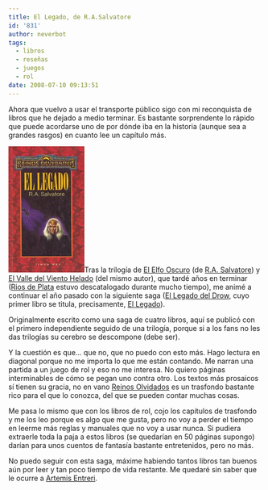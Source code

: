 ```yaml
---
title: El Legado, de R.A.Salvatore
id: '831'
author: neverbot
tags:
  - libros
  - reseñas
  - juegos
  - rol
date: 2008-07-10 09:13:51
---
```


Ahora que vuelvo a usar el transporte público sigo con mi reconquista de libros que he dejado a medio terminar. Es bastante sorprendente lo rápido que puede acordarse uno de por dónde iba en la historia (aunque sea a grandes rasgos) en cuanto lee un capítulo más.

![El Legado - R.A.Salvatore](./el-legado-de-rasalvatore/el_legado_-_salvatore.jpg "El Legado - R.A.Salvatore")Tras la trilogía de [El Elfo Oscuro](http://en.wikipedia.org/wiki/The_Dark_Elf_Trilogy) (de [R.A. Salvatore](http://en.wikipedia.org/wiki/R._A._Salvatore)) y [El Valle del Viento Helado](http://en.wikipedia.org/wiki/Icewind_Dale_Trilogy) (del mismo autor), que tardé años en terminar ([Rios de Plata](http://tienda.cyberdark.net/rios-de-plata-el-valle-del-viento-helado-2-n1113.html) estuvo descatalogado durante mucho tiempo), me animé a continuar el año pasado con la siguiente saga ([El Legado del Drow](http://en.wikipedia.org/wiki/Legacy_of_the_Drow), cuyo primer libro se titula, precisamente, [El Legado](http://tienda.cyberdark.net/el-legado-n2165.html)).

Originalmente escrito como una saga de cuatro libros, aquí se publicó con el primero independiente seguido de una trilogía, porque si a los fans no les das trilogías su cerebro se descompone (debe ser).

Y la cuestión es que... que no, que no puedo con esto más. Hago lectura en diagonal porque no me importa lo que me están contando. Me narran una partida a un juego de rol y eso no me interesa. No quiero páginas interminables de cómo se pegan uno contra otro. Los textos más prosaicos sí tienen su gracia, no en vano [Reinos Olvidados](http://en.wikipedia.org/wiki/Forgotten_Realms) es un trasfondo bastante rico para el que lo conozca, del que se pueden contar muchas cosas.

Me pasa lo mismo que con los libros de rol, cojo los capítulos de trasfondo y me los leo porque es algo que me gusta, pero no voy a perder el tiempo en leerme más reglas y manuales que no voy a usar nunca. Si pudiera extraerle toda la paja a estos libros (se quedarían en 50 páginas supongo) darían para unos cuentos de fantasía bastante entretenidos, pero no más.

No puedo seguir con esta saga, máxime habiendo tantos libros tan buenos aún por leer y tan poco tiempo de vida restante. Me quedaré sin saber que le ocurre a [Artemis Entreri](http://en.wikipedia.org/wiki/Artemis_Entreri).